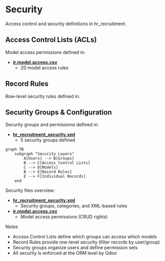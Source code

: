 # Security

Access control and security definitions in hr_recruitment.

## Access Control Lists (ACLs)

Model access permissions defined in:
- **[ir.model.access.csv](../hr_recruitment/security/ir.model.access.csv)**
  - 20 model access rules

## Record Rules

Row-level security rules defined in:

## Security Groups & Configuration

Security groups and permissions defined in:
- **[hr_recruitment_security.xml](../hr_recruitment/security/hr_recruitment_security.xml)**
  - 5 security groups defined

```mermaid
graph TB
    subgraph "Security Layers"
        A[Users] --> B[Groups]
        B --> C[Access Control Lists]
        C --> D[Models]
        B --> E[Record Rules]
        E --> F[Individual Records]
    end
```

Security files overview:
- **[hr_recruitment_security.xml](../hr_recruitment/security/hr_recruitment_security.xml)**
  - Security groups, categories, and XML-based rules
- **[ir.model.access.csv](../hr_recruitment/security/ir.model.access.csv)**
  - Model access permissions (CRUD rights)

Notes
- Access Control Lists define which groups can access which models
- Record Rules provide row-level security (filter records by user/group)
- Security groups organize users and define permission sets
- All security is enforced at the ORM level by Odoo
